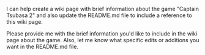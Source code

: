 I can help create a wiki page with brief information about the game "Captain Tsubasa 2" and also update the README.md file to include a reference to this wiki page.

Please provide me with the brief information you'd like to include in the wiki page about the game. Also, let me know what specific edits or additions you want in the README.md file.